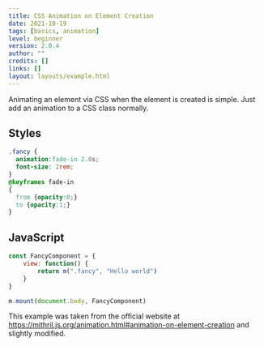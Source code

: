 ```yaml
---
title: CSS Animation on Element Creation
date: 2021-10-19
tags: [basics, animation]
level: beginner
version: 2.0.4
author: ""
credits: []
links: []
layout: layouts/example.html
---
```


Animating an element via CSS when the element is created is simple.
Just add an animation to a CSS class normally.

## Styles

~~~css
.fancy {
  animation:fade-in 2.0s;
  font-size: 2rem;
}
@keyframes fade-in
{
  from {opacity:0;}
  to {opacity:1;}
}
~~~

## JavaScript

~~~js
const FancyComponent = {
    view: function() {
        return m(".fancy", "Hello world")
    }
}

m.mount(document.body, FancyComponent)
~~~

This example was taken from the official website at <https://mithril.js.org/animation.html#animation-on-element-creation> and slightly modified.
